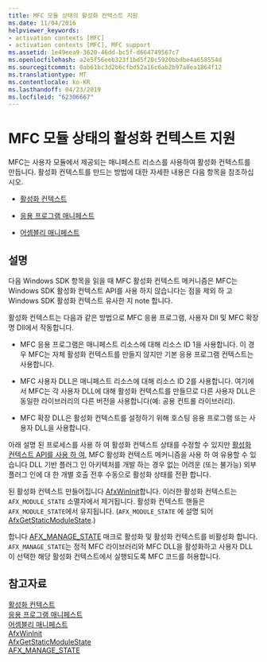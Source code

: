 ```yaml
---
title: MFC 모듈 상태의 활성화 컨텍스트 지원
ms.date: 11/04/2016
helpviewer_keywords:
- activation contexts [MFC]
- activation contexts [MFC], MFC support
ms.assetid: 1e49eea9-3620-46dd-bc5f-d664749567c7
ms.openlocfilehash: a2e5f56eeb323f1bd5f20c5920bbdbe4a658554d
ms.sourcegitcommit: 0ab61bc3d2b6cfbd52a16c6ab2b97a8ea1864f12
ms.translationtype: MT
ms.contentlocale: ko-KR
ms.lasthandoff: 04/23/2019
ms.locfileid: "62306667"
---
```

# <a name="support-for-activation-contexts-in-the-mfc-module-state"></a>MFC 모듈 상태의 활성화 컨텍스트 지원

MFC는 사용자 모듈에서 제공되는 매니페스트 리소스를 사용하여 활성화 컨텍스트를 만듭니다. 활성화 컨텍스트를 만드는 방법에 대한 자세한 내용은 다음 항목을 참조하십시오.

- [활성화 컨텍스트](/windows/desktop/SbsCs/activation-contexts)

- [응용 프로그램 매니페스트](/windows/desktop/SbsCs/application-manifests)

- [어셈블리 매니페스트](/windows/desktop/SbsCs/assembly-manifests)

## <a name="remarks"></a>설명

다음 Windows SDK 항목을 읽을 때 MFC 활성화 컨텍스트 메커니즘은 MFC는 Windows SDK 활성화 컨텍스트 API를 사용 하지 않습니다는 점을 제외 하 고 Windows SDK 활성화 컨텍스트 유사한 지 note 합니다.

활성화 컨텍스트는 다음과 같은 방법으로 MFC 응용 프로그램, 사용자 Dll 및 MFC 확장명 Dll에서 작동합니다.

- MFC 응용 프로그램은 매니페스트 리소스에 대해 리소스 ID 1을 사용합니다. 이 경우 MFC는 자체 활성화 컨텍스트를 만들지 않지만 기본 응용 프로그램 컨텍스트는 사용합니다.

- MFC 사용자 DLL은 매니페스트 리소스에 대해 리소스 ID 2를 사용합니다. 여기에서 MFC는 각 사용자 DLL에 대해 활성화 컨텍스트를 만들므로 다른 사용자 DLL은 동일한 라이브러리의 다른 버전을 사용합니다(예: 공용 컨트롤 라이브러리).

- MFC 확장 DLL은 활성화 컨텍스트를 설정하기 위해 호스팅 응용 프로그램 또는 사용자 DLL을 사용합니다.

아래 설명 된 프로세스를 사용 하 여 활성화 컨텍스트 상태를 수정할 수 있지만 [활성화 컨텍스트 API를 사용 하 여](/windows/desktop/SbsCs/using-the-activation-context-api), MFC 활성화 컨텍스트 메커니즘을 사용 하 여 유용할 수 있습니다 DLL 기반 플러그 인 아키텍처를 개발 하는 경우 없는 어려운 (또는 불가능) 외부 플러그 인에 대 한 개별 호출 전후 수동으로 활성화 상태를 전환 합니다.

된 활성화 컨텍스트 만들어집니다 [AfxWinInit](../mfc/reference/application-information-and-management.md#afxwininit)합니다. 이러한 활성화 컨텍스트는 `AFX_MODULE_STATE` 소멸자에서 제거됩니다. 활성화 컨텍스트 핸들은 `AFX_MODULE_STATE`에서 유지됩니다. (`AFX_MODULE_STATE` 에 설명 되어 [AfxGetStaticModuleState](reference/extension-dll-macros.md#afxgetstaticmodulestate).)

합니다 [AFX_MANAGE_STATE](reference/extension-dll-macros.md#afx_manage_state) 매크로 활성화 및 활성화 컨텍스트를 비활성화 합니다. `AFX_MANAGE_STATE`는 정적 MFC 라이브러리와 MFC DLL을 활성화하고 사용자 DLL이 선택한 해당 활성화 컨텍스트에서 실행되도록 MFC 코드를 허용합니다.

## <a name="see-also"></a>참고자료

[활성화 컨텍스트](/windows/desktop/SbsCs/activation-contexts)<br/>
[응용 프로그램 매니페스트](/windows/desktop/SbsCs/application-manifests)<br/>
[어셈블리 매니페스트](/windows/desktop/SbsCs/assembly-manifests)<br/>
[AfxWinInit](../mfc/reference/application-information-and-management.md#afxwininit)<br/>
[AfxGetStaticModuleState](reference/extension-dll-macros.md#afxgetstaticmodulestate)<br/>
[AFX_MANAGE_STATE](reference/extension-dll-macros.md#afx_manage_state)
